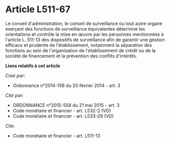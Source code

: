# Article L511-67

Le conseil d'administration, le conseil de surveillance ou tout autre organe exerçant des fonctions de surveillance
équivalentes détermine les orientations et contrôle la mise en œuvre par les personnes mentionnées à l'article L. 511-13 des
dispositifs de surveillance afin de garantir une gestion efficace et prudente de l'établissement, notamment la séparation des
fonctions au sein de l'organisation de l'établissement de crédit ou de la société de financement et la prévention des
conflits d'intérêts.

**Liens relatifs à cet article**

_Créé par_:

  - Ordonnance n°2014-158 du 20 février 2014 - art. 3

_Cité par_:

  - ORDONNANCE n°2015-558 du 21 mai 2015 - art. 3
  - Code monétaire et financier - art. L532-2 (VD)
  - Code monétaire et financier - art. L533-29 (VD)

_Cite_:

  - Code monétaire et financier - art. L511-13
